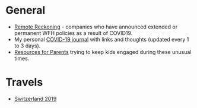 
# General

- [Remote Reckoning](remote-reckoning.md) - companies who have announced extended or permanent WFH policies as a result of COVID19.
- My personal [COVID-19 journal](covid19-journal.md) with links and thoughts (updated every 1 to 3 days).
- [Resources for Parents](resources-for-parents.md) trying to keep kids engaged during these unusual times.

# Travels
- [Switzerland 2019](travels/switzerland.md)